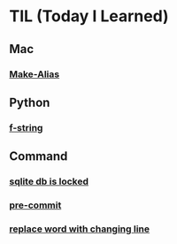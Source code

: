 # TIL (Today I Learned)

## Mac
### [Make-Alias](https://github.com/topsailor102/til/blob/master/mac/make-alias.md)

## Python
### [f-string](https://github.com/topsailor102/til/blob/master/python/f'%7Bstring%7D%20helps%20us%20understand%20String%20intuitively'.md)

## Command
### [sqlite db is locked](https://github.com/topsailor102/til/blob/master/command/sqlite_db_is_locked.md)
### [pre-commit](https://github.com/topsailor102/til/blob/master/command/use_git_hooks.md)
### [replace word with changing line](https://github.com/topsailor102/til/blob/master/command/replace_word_with_changing_line.md)
